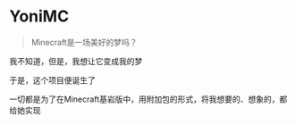 # YoniMC

> Minecraft是一场美好的梦吗？

我不知道，但是，我想让它变成我的梦

于是，这个项目便诞生了

一切都是为了在Minecraft基岩版中，用附加包的形式，将我想要的、想象的，都给她实现
